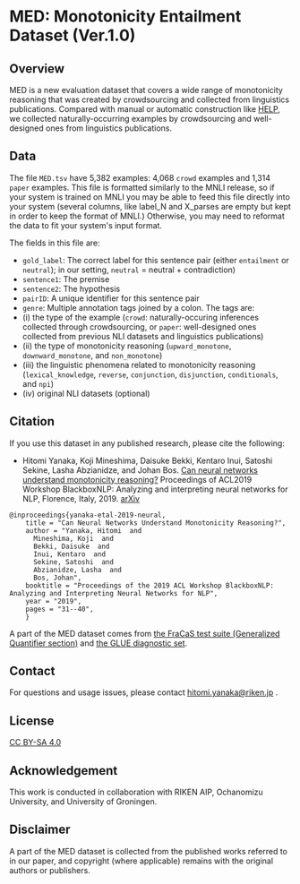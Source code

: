 # MED: Monotonicity Entailment Dataset (Ver.1.0)

## Overview
MED is a new evaluation dataset that covers a wide range of monotonicity reasoning that was created by crowdsourcing and collected from linguistics publications.
Compared with manual or automatic construction like [HELP](https://github.com/verypluming/HELP), we collected naturally-occurring examples by crowdsourcing and well-designed ones from linguistics publications.

## Data
The file ``MED.tsv`` have 5,382 examples: 4,068 ``crowd`` examples and 1,314 ``paper`` examples.
This file is formatted similarly to the MNLI release, so if your system is trained on MNLI you may be able to feed this file directly into your system (several columns, like label_N and X_parses are empty but kept in order to keep the format of MNLI.) Otherwise, you may need to reformat the data to fit your system's input format. 

The fields in this file are:
- ``gold_label``: The correct label for this sentence pair (either ``entailment`` or ``neutral``); in our setting, ``neutral`` = neutral + contradiction)
- ``sentence1``: The premise
- ``sentence2``: The hypothesis
- ``pairID``: A unique identifier for this sentence pair
- ``genre``: Multiple annotation tags joined by a colon. The tags are: 
 - (i) the type of the example (``crowd``: naturally-occuring inferences collected through crowdsourcing, or ``paper``: well-designed ones collected from previous NLI datasets and linguistics publications)
 - (ii) the type of monotonicity reasoning (``upward_monotone``, ``downward_monotone``, and ``non_monotone``) 
 - (iii) the linguistic phenomena related to monotonicity reasoning (``lexical_knowledge``, ``reverse``, ``conjunction``, ``disjunction``, ``conditionals``, and ``npi``)
 - (iv) original NLI datasets (optional)
 

## Citation
If you use this dataset in any published research, please cite the following:
* Hitomi Yanaka, Koji Mineshima, Daisuke Bekki, Kentaro Inui, Satoshi Sekine, Lasha Abzianidze, and Johan Bos. [Can neural networks understand monotonicity reasoning?](https://www.aclweb.org/anthology/W19-4804) Proceedings of ACL2019 Workshop BlackboxNLP: Analyzing and interpreting neural networks for NLP, Florence, Italy, 2019. [arXiv](https://arxiv.org/pdf/1906.06448.pdf)

```
@inproceedings{yanaka-etal-2019-neural,
    title = "Can Neural Networks Understand Monotonicity Reasoning?",
    author = "Yanaka, Hitomi  and
      Mineshima, Koji  and
      Bekki, Daisuke  and
      Inui, Kentaro  and
      Sekine, Satoshi  and
      Abzianidze, Lasha  and
      Bos, Johan",
    booktitle = "Proceedings of the 2019 ACL Workshop BlackboxNLP: Analyzing and Interpreting Neural Networks for NLP",
    year = "2019",
    pages = "31--40",
    }
```

A part of the MED dataset comes from [the FraCaS test suite (Generalized Quantifier section)](https://nlp.stanford.edu/~wcmac/downloads/fracas.xml) and [the GLUE diagnostic set](https://gluebenchmark.com/diagnostics).

## Contact
For questions and usage issues, please contact hitomi.yanaka@riken.jp .

## License
[CC BY-SA 4.0](https://creativecommons.org/licenses/by-sa/4.0/)

## Acknowledgement
This work is conducted in collaboration with RIKEN AIP, Ochanomizu University, and University of Groningen.

## Disclaimer
A part of the MED dataset is collected from the published works referred to in our paper, and copyright (where applicable) remains with the original authors or publishers.
